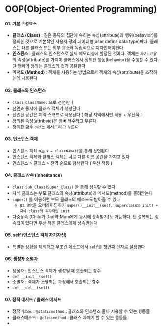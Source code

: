 # OOP(Object-Oriented Programming)

#### 01. 기본 구성요소

* **클래스 (Class)** : 같은 종류의 집단에 속하는 속성(attribute)과 행위(behavior)를 정의한 것으로 기본적인 사용자 정의 데이터형(user define data type)이다. 클래스는 다른 클래스 또는 외부 요소와 독립적으로 디자인해야한다
* **인스턴스** : 클래스의 인스턴스로 실제 메모리상에 할당된 것이다.  객체는 자기 고유의 속성(attribute)를 가지며 클래스에서 정의한 행동(behavior)을 수행할 수 있다. 단 행위의 정의는 클래스의 것과 공유한다
* **메서드 (Method)** : 객체를 사용하는 방법으로서 객체의 속성(attribute)을 조작하는데 사용된다



#### 02. 클래스와 인스턴스

* `class ClassName:` 으로 선언한다
* 선언과 동시에 클래스 객체가 생성된다
* 선언된 공간은 지역 스코프로 사용된다 ( 해당 지역에서만 적용 + 우선적 )
* 정의된 속성(attribute)은 멤버 변수라고 부른다
* 정의된 함수 `def`는 메서드라고 부른다



#### 03. 인스턴스 객체

* 인스턴스 객체 a는 `a = ClassName()`을 통해 선언된다
* 인스턴스 객체와 클래스 객체는 서로 다른 이름 공간을 가지고 있다
* 인스턴스 > 클래스 > 전역 순으로 탐색한다 ( 우선 적용 )



#### 04. 클래스 상속 (Inheritance)

* `class Sub_Class(Super_Class)` 을 통해 상속할 수 있다
* 자식 클래스는 부모 클래스의 속성(attribute)과 메서드(method)를 물려받는다
* `super()` 를 이용하면 부모 클래스의 메소드도 받아올 수 있다
  * ex. init을 오버라이딩하기 `super()__init__(self, superclass의 init) + 자식 class의 추가적인 init`
* 다중상속 (Child가 Dad와 Mom에게 동시에 상속받기)도 가능하다. 단 중복되는 상속값이 있다면 우선 적은 클래스에게 상속받는다



#### 05. self (인스턴스 객체 자기자신)

* 특별한 상황을 제외하고 무조건 메소드에서 `self`를 첫번째 인자로 설정한다



#### 06. 생성자 소멸자

* 생성자 : 인스턴스 객체가 생성될 때 호출되는 함수
* `def __init__(self)`
* 소멸자 : 객체가 소멸되는 과정에서 호출되는 함수 
* `def __del__(self)`



#### 07. 정적 메서드 / 클래스 메서드

* 정적메소드 : `@staticmethod` : 클래스와 인스턴스 둘다 사용할 수 있는 행동들
* 클래스메소드 : `@classmethod` : 클래스 자체가 할 수 있는 행동들
* 
